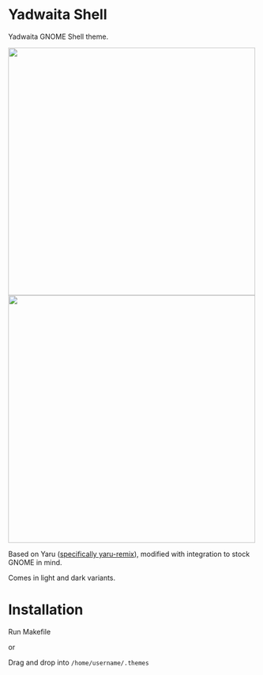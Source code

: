 # **Yadwaita Shell**

Yadwaita GNOME Shell theme.

<img src="https://github.com/tofutech/yadwaita-shell/blob/main/light.png" width=500><img src="https://github.com/tofutech/yadwaita-shell/blob/main/dark.png" width=500>

Based on Yaru ([specifically yaru-remix](https://github.com/Muqtxdir/yaru-remix)), modified with integration to stock GNOME in mind.

Comes in light and dark variants.

# Installation

Run Makefile

or

Drag and drop into `/home/username/.themes`
